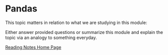 # Pandas

This topic matters in relation to what we are studying in this module:

Either answer provided questions or summarize this module and explain the topic via an analogy to something everyday.  

[Reading Notes Home Page](README.md)